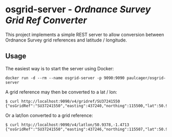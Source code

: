 # osgrid-server - _Ordnance Survey Grid Ref Converter_

This project implements a simple REST server to allow conversion between Ordnance Survey
grid references and latitude / longitude.

## Usage

The easiest way is to start the server using Docker:

    docker run -d --rm --name osgrid-server -p 9090:9090 paulcager/osgrid-server

A grid reference may then be converted to a lat / lon:

    $ curl http://localhost:9090/v4/gridref/SU37241550
    {"osGridRef":"SU37241550","easting":437240,"northing":115500,"lat":50.93774069083967,"lon":-1.4713807843405298}

Or a lat/lon converted to a grid reference:

    $ curl http://localhost:9090/v4/latlon/50.9378,-1.4713
    {"osGridRef":"SU37241550","easting":437246,"northing":115507,"lat":50.9378,"lon":-1.4713}


